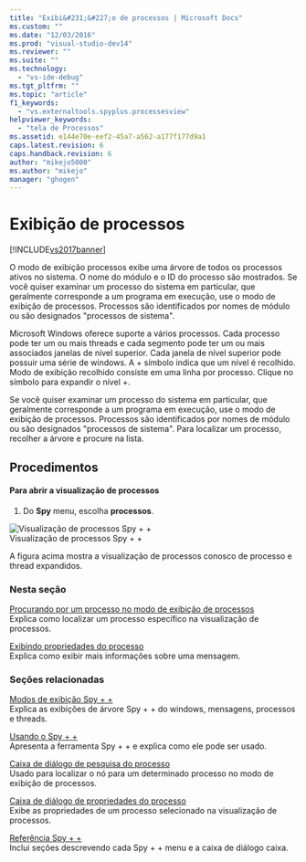 ```yaml
---
title: "Exibi&#231;&#227;o de processos | Microsoft Docs"
ms.custom: ""
ms.date: "12/03/2016"
ms.prod: "visual-studio-dev14"
ms.reviewer: ""
ms.suite: ""
ms.technology: 
  - "vs-ide-debug"
ms.tgt_pltfrm: ""
ms.topic: "article"
f1_keywords: 
  - "vs.externaltools.spyplus.processesview"
helpviewer_keywords: 
  - "tela de Processos"
ms.assetid: e144e70e-eef2-45a7-a562-a177f177d9a1
caps.latest.revision: 6
caps.handback.revision: 6
author: "mikejo5000"
ms.author: "mikejo"
manager: "ghogen"
---
```

# Exibi&#231;&#227;o de processos
[!INCLUDE[vs2017banner](../code-quality/includes/vs2017banner.md)]

O modo de exibição processos exibe uma árvore de todos os processos ativos no sistema.  O nome do módulo e o ID do processo são mostrados.  Se você quiser examinar um processo do sistema em particular, que geralmente corresponde a um programa em execução, use o modo de exibição de processos.  Processos são identificados por nomes de módulo ou são designados "processos de sistema".  
  
 Microsoft Windows oferece suporte a vários processos.  Cada processo pode ter um ou mais threads e cada segmento pode ter um ou mais associados janelas de nível superior.  Cada janela de nível superior pode possuir uma série de windows.  A \+ símbolo indica que um nível é recolhido.  Modo de exibição recolhido consiste em uma linha por processo.  Clique no símbolo para expandir o nível \+.  
  
 Se você quiser examinar um processo do sistema em particular, que geralmente corresponde a um programa em execução, use o modo de exibição de processos.  Processos são identificados por nomes de módulo ou são designados "processos de sistema". Para localizar um processo, recolher a árvore e procure na lista.  
  
## Procedimentos  
  
#### Para abrir a visualização de processos  
  
1.  Do  **Spy** menu, escolha  **processos**.  
  
 ![Visualização de processos Spy &#43; &#43;](~/debugger/media/spy--_processes.png "Spy\+\+\_Processes")  
Visualização de processos Spy \+ \+  
  
 A figura acima mostra a visualização de processos conosco de processo e thread expandidos.  
  
### Nesta seção  
 [Procurando por um processo no modo de exibição de processos](../debugger/how-to-search-for-a-process-in-processes-view.md)  
 Explica como localizar um processo específico na visualização de processos.  
  
 [Exibindo propriedades do processo](../debugger/how-to-display-process-properties.md)  
 Explica como exibir mais informações sobre uma mensagem.  
  
### Seções relacionadas  
 [Modos de exibição Spy \+ \+](../debugger/spy-increment-views.md)  
 Explica as exibições de árvore Spy \+ \+ do windows, mensagens, processos e threads.  
  
 [Usando o Spy \+ \+](../debugger/using-spy-increment.md)  
 Apresenta a ferramenta Spy \+ \+ e explica como ele pode ser usado.  
  
 [Caixa de diálogo de pesquisa do processo](../debugger/process-search-dialog-box.md)  
 Usado para localizar o nó para um determinado processo no modo de exibição de processos.  
  
 [Caixa de diálogo de propriedades do processo](../debugger/process-properties-dialog-box.md)  
 Exibe as propriedades de um processo selecionado na visualização de processos.  
  
 [Referência Spy \+ \+](../debugger/spy-increment-reference.md)  
 Inclui seções descrevendo cada Spy \+ \+ menu e a caixa de diálogo caixa.